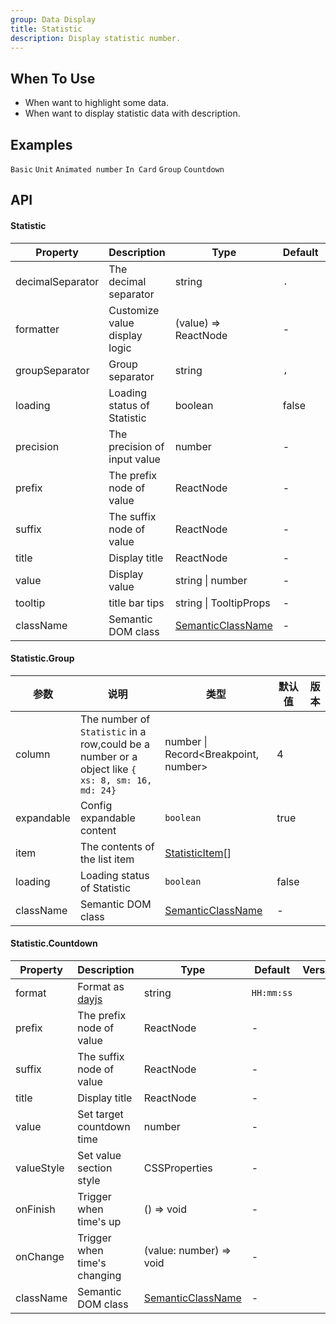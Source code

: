 ```yaml
---
group: Data Display
title: Statistic
description: Display statistic number.
---
```


## When To Use

- When want to highlight some data.
- When want to display statistic data with description.

## Examples

<!-- prettier-ignore -->
<code src="./demo/basic.tsx">Basic</code>
<code src="./demo/unit.tsx">Unit</code>
<code src="./demo/animated.tsx">Animated number</code>
<code src="./demo/card.tsx" background="grey">In Card</code>
<code src="./demo/group.tsx">Group</code>
<code src="./demo/countdown.tsx">Countdown</code>

## API

#### Statistic

| Property | Description | Type | Default | Version |
| --- | --- | --- | --- | --- |
| decimalSeparator | The decimal separator | string | `.` |  |
| formatter | Customize value display logic | (value) => ReactNode | - |  |
| groupSeparator | Group separator | string | `,` |  |
| loading | Loading status of Statistic | boolean | false |  |
| precision | The precision of input value | number | - |  |
| prefix | The prefix node of value | ReactNode | - |  |
| suffix | The suffix node of value | ReactNode | - |  |
| title | Display title | ReactNode | - |  |
| value | Display value | string \| number | - |  |
| tooltip | title bar tips | string \| TooltipProps | - |  |
| className | Semantic DOM class | [SemanticClassName](/docs/semantic-classname) | - |  |

#### Statistic.Group

| 参数 | 说明 | 类型 | 默认值 | 版本 |
| --- | --- | --- | --- | --- |
| column | The number of `Statistic` in a row,could be a number or a object like `{ xs: 8, sm: 16, md: 24}` | number \| Record<Breakpoint, number> | 4 |  |
| expandable | Config expandable content | `boolean` | true |  |
| item | The contents of the list item | [StatisticItem](#statistic)[] |  |  |
| loading | Loading status of Statistic | `boolean` | false |  |
| className | Semantic DOM class | [SemanticClassName](/docs/semantic-classname) | - |  |

#### Statistic.Countdown

| Property | Description | Type | Default | Version |
| --- | --- | --- | --- | --- |
| format | Format as [dayjs](https://day.js.org/) | string | `HH:mm:ss` |  |
| prefix | The prefix node of value | ReactNode | - |  |
| suffix | The suffix node of value | ReactNode | - |  |
| title | Display title | ReactNode | - |  |
| value | Set target countdown time | number | - |  |
| valueStyle | Set value section style | CSSProperties | - |  |
| onFinish | Trigger when time's up | () => void | - |  |
| onChange | Trigger when time's changing | (value: number) => void | - |  |
| className | Semantic DOM class | [SemanticClassName](/docs/semantic-classname) | - |  |
